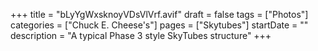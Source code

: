 +++
title = "bLyYgWxsknoyVDsVlVrf.avif"
draft = false
tags = ["Photos"]
categories = ["Chuck E. Cheese's"]
pages = ["Skytubes"]
startDate = ""
description = "A typical Phase 3 style SkyTubes structure"
+++
